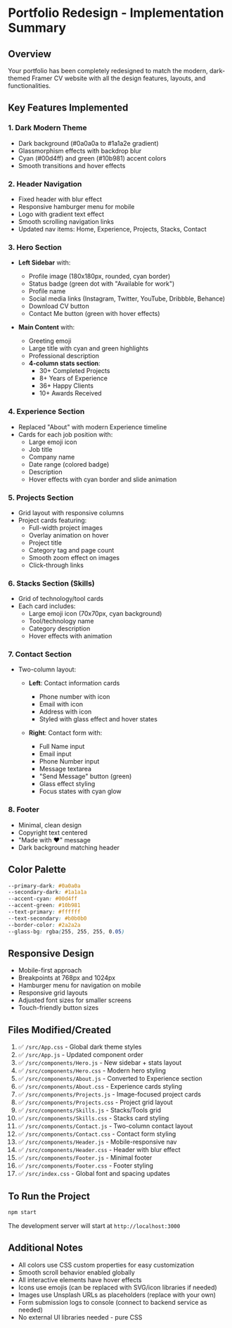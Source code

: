 # Portfolio Redesign - Implementation Summary

## Overview
Your portfolio has been completely redesigned to match the modern, dark-themed Framer CV website with all the design features, layouts, and functionalities.

## Key Features Implemented

### 1. **Dark Modern Theme**
- Dark background (#0a0a0a to #1a1a2e gradient)
- Glassmorphism effects with backdrop blur
- Cyan (#00d4ff) and green (#10b981) accent colors
- Smooth transitions and hover effects

### 2. **Header Navigation**
- Fixed header with blur effect
- Responsive hamburger menu for mobile
- Logo with gradient text effect
- Smooth scrolling navigation links
- Updated nav items: Home, Experience, Projects, Stacks, Contact

### 3. **Hero Section**
- **Left Sidebar** with:
  - Profile image (180x180px, rounded, cyan border)
  - Status badge (green dot with "Available for work")
  - Profile name
  - Social media links (Instagram, Twitter, YouTube, Dribbble, Behance)
  - Download CV button
  - Contact Me button (green with hover effects)
  
- **Main Content** with:
  - Greeting emoji
  - Large title with cyan and green highlights
  - Professional description
  - **4-column stats section**:
    - 30+ Completed Projects
    - 8+ Years of Experience
    - 36+ Happy Clients
    - 10+ Awards Received

### 4. **Experience Section**
- Replaced "About" with modern Experience timeline
- Cards for each job position with:
  - Large emoji icon
  - Job title
  - Company name
  - Date range (colored badge)
  - Description
  - Hover effects with cyan border and slide animation

### 5. **Projects Section**
- Grid layout with responsive columns
- Project cards featuring:
  - Full-width project images
  - Overlay animation on hover
  - Project title
  - Category tag and page count
  - Smooth zoom effect on images
  - Click-through links

### 6. **Stacks Section (Skills)**
- Grid of technology/tool cards
- Each card includes:
  - Large emoji icon (70x70px, cyan background)
  - Tool/technology name
  - Category description
  - Hover effects with animation

### 7. **Contact Section**
- Two-column layout:
  - **Left**: Contact information cards
    - Phone number with icon
    - Email with icon
    - Address with icon
    - Styled with glass effect and hover states
  
  - **Right**: Contact form with:
    - Full Name input
    - Email input
    - Phone Number input
    - Message textarea
    - "Send Message" button (green)
    - Glass effect styling
    - Focus states with cyan glow

### 8. **Footer**
- Minimal, clean design
- Copyright text centered
- "Made with ❤️" message
- Dark background matching header

## Color Palette
```css
--primary-dark: #0a0a0a
--secondary-dark: #1a1a1a
--accent-cyan: #00d4ff
--accent-green: #10b981
--text-primary: #ffffff
--text-secondary: #b0b0b0
--border-color: #2a2a2a
--glass-bg: rgba(255, 255, 255, 0.05)
```

## Responsive Design
- Mobile-first approach
- Breakpoints at 768px and 1024px
- Hamburger menu for navigation on mobile
- Responsive grid layouts
- Adjusted font sizes for smaller screens
- Touch-friendly button sizes

## Files Modified/Created
1. ✅ `/src/App.css` - Global dark theme styles
2. ✅ `/src/App.js` - Updated component order
3. ✅ `/src/components/Hero.js` - New sidebar + stats layout
4. ✅ `/src/components/Hero.css` - Modern hero styling
5. ✅ `/src/components/About.js` - Converted to Experience section
6. ✅ `/src/components/About.css` - Experience cards styling
7. ✅ `/src/components/Projects.js` - Image-focused project cards
8. ✅ `/src/components/Projects.css` - Project grid layout
9. ✅ `/src/components/Skills.js` - Stacks/Tools grid
10. ✅ `/src/components/Skills.css` - Stacks card styling
11. ✅ `/src/components/Contact.js` - Two-column contact layout
12. ✅ `/src/components/Contact.css` - Contact form styling
13. ✅ `/src/components/Header.js` - Mobile-responsive nav
14. ✅ `/src/components/Header.css` - Header with blur effect
15. ✅ `/src/components/Footer.js` - Minimal footer
16. ✅ `/src/components/Footer.css` - Footer styling
17. ✅ `/src/index.css` - Global font and spacing updates

## To Run the Project
```bash
npm start
```

The development server will start at `http://localhost:3000`

## Additional Notes
- All colors use CSS custom properties for easy customization
- Smooth scroll behavior enabled globally
- All interactive elements have hover effects
- Icons use emojis (can be replaced with SVG/icon libraries if needed)
- Images use Unsplash URLs as placeholders (replace with your own)
- Form submission logs to console (connect to backend service as needed)
- No external UI libraries needed - pure CSS
